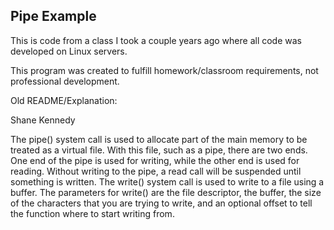 ## Pipe Example

This is code from a class I took a couple years ago where all code was developed on Linux servers.

This program was created to fulfill homework/classroom requirements, not professional development.

Old README/Explanation:

Shane Kennedy

The pipe() system call is used to allocate part of the main memory to be treated
as a virtual file. With this file, such as a pipe, there are two ends. One end
of the pipe is used for writing, while the other end is used for reading. Without
writing to the pipe, a read call will be suspended until something is written.
The write() system call is used to write to a file using a buffer. The parameters
for write() are the file descriptor, the buffer, the size of the characters that
you are trying to write, and an optional offset to tell the function where to
start writing from.
